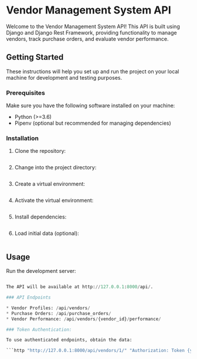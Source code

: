 # Vendor Management System API

Welcome to the Vendor Management System API! This API is built using Django and Django Rest Framework, providing functionality to manage vendors, track purchase orders, and evaluate vendor performance.

## Getting Started

These instructions will help you set up and run the project on your local machine for development and testing purposes.

### Prerequisites

Make sure you have the following software installed on your machine:

- Python (>=3.6)
- Pipenv (optional but recommended for managing dependencies)

### Installation

1. Clone the repository:

   ```git clone https://github.com/SatyarthAgrahari/Vendor_Management_System.git

2. Change into the project directory:

   ```cd vendor_management_system

3. Create a virtual environment:

   ``` vitualenv myvenv

4. Activate the virtual environment:

   ``` .\myvenv\Scripts\activate

5. Install dependencies:

   ```pip install -r requirements.txt

6. Load initial data (optional):

   ```python manage.py loaddata initial_data.json

## Usage

Run the development server:
   ```python manage.py runserver

The API will be available at http://127.0.0.1:8000/api/.

### API Endpoints

* Vendor Profiles: /api/vendors/
* Purchase Orders: /api/purchase_orders/
* Vendor Performance: /api/vendors/{vendor_id}/performance/

### Token Authentication:

To use authenticated endpoints, obtain the data:

   ```http "http://127.0.0.1:8000/api/vendors/1/" "Authorization: Token {your_token}"





